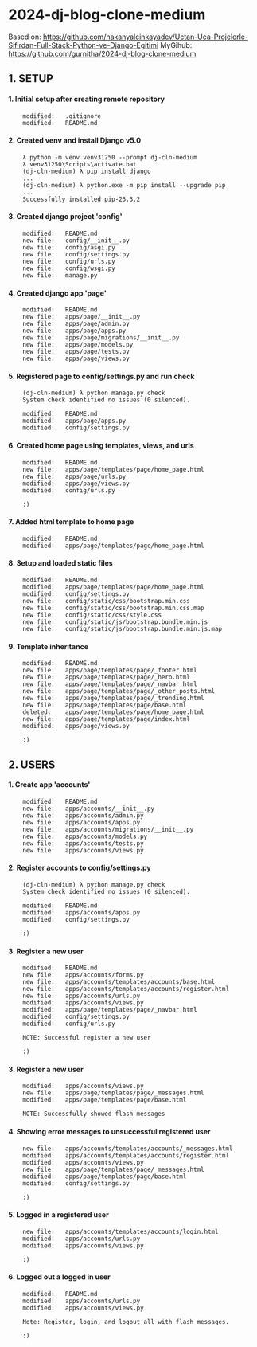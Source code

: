 # 2024-dj-blog-clone-medium
Based on: https://github.com/hakanyalcinkayadev/Uctan-Uca-Projelerle-Sifirdan-Full-Stack-Python-ve-Django-Egitimi
MyGihub: https://github.com/gurnitha/2024-dj-blog-clone-medium


## 1. SETUP


#### 1. Initial setup after creating remote repository

        modified:   .gitignore
        modified:   README.md


#### 2. Created venv and install Django v5.0

        λ python -m venv venv31250 --prompt dj-cln-medium
        λ venv31250\Scripts\activate.bat
        (dj-cln-medium) λ pip install django
        ...
        (dj-cln-medium) λ python.exe -m pip install --upgrade pip
        ...
        Successfully installed pip-23.3.2


#### 3. Created django project 'config'

        modified:   README.md
        new file:   config/__init__.py
        new file:   config/asgi.py
        new file:   config/settings.py
        new file:   config/urls.py
        new file:   config/wsgi.py
        new file:   manage.py


#### 4. Created django app 'page'

        modified:   README.md
        new file:   apps/page/__init__.py
        new file:   apps/page/admin.py
        new file:   apps/page/apps.py
        new file:   apps/page/migrations/__init__.py
        new file:   apps/page/models.py
        new file:   apps/page/tests.py
        new file:   apps/page/views.py


#### 5. Registered page to config/settings.py and run check

        (dj-cln-medium) λ python manage.py check
        System check identified no issues (0 silenced).

        modified:   README.md
        modified:   apps/page/apps.py
        modified:   config/settings.py


#### 6. Created home page using templates, views, and urls

        modified:   README.md
        new file:   apps/page/templates/page/home_page.html
        new file:   apps/page/urls.py
        modified:   apps/page/views.py
        modified:   config/urls.py

        :)


#### 7. Added html template to home page

        modified:   README.md
        modified:   apps/page/templates/page/home_page.html


#### 8. Setup and loaded static files

        modified:   README.md
        modified:   apps/page/templates/page/home_page.html
        modified:   config/settings.py
        new file:   config/static/css/bootstrap.min.css
        new file:   config/static/css/bootstrap.min.css.map
        new file:   config/static/css/style.css
        new file:   config/static/js/bootstrap.bundle.min.js
        new file:   config/static/js/bootstrap.bundle.min.js.map


#### 9. Template inheritance

        modified:   README.md
        new file:   apps/page/templates/page/_footer.html
        new file:   apps/page/templates/page/_hero.html
        new file:   apps/page/templates/page/_navbar.html
        new file:   apps/page/templates/page/_other_posts.html
        new file:   apps/page/templates/page/_trending.html
        new file:   apps/page/templates/page/base.html
        deleted:    apps/page/templates/page/home_page.html
        new file:   apps/page/templates/page/index.html
        modified:   apps/page/views.py

        :)


## 2. USERS


#### 1. Create app 'accounts'

        modified:   README.md
        new file:   apps/accounts/__init__.py
        new file:   apps/accounts/admin.py
        new file:   apps/accounts/apps.py
        new file:   apps/accounts/migrations/__init__.py
        new file:   apps/accounts/models.py
        new file:   apps/accounts/tests.py
        new file:   apps/accounts/views.py


#### 2. Register accounts to config/settings.py

        (dj-cln-medium) λ python manage.py check
        System check identified no issues (0 silenced).

        modified:   README.md
        modified:   apps/accounts/apps.py
        modified:   config/settings.py

        :)


#### 3. Register a new user

        modified:   README.md
        new file:   apps/accounts/forms.py
        new file:   apps/accounts/templates/accounts/base.html
        new file:   apps/accounts/templates/accounts/register.html
        new file:   apps/accounts/urls.py
        modified:   apps/accounts/views.py
        modified:   apps/page/templates/page/_navbar.html
        modified:   config/settings.py
        modified:   config/urls.py

        NOTE: Successful register a new user

        :)


#### 3. Register a new user

        modified:   apps/accounts/views.py
        new file:   apps/page/templates/page/_messages.html
        modified:   apps/page/templates/page/base.html

        NOTE: Successfully showed flash messages


#### 4. Showing error messages to unsuccessful registered user

        new file:   apps/accounts/templates/accounts/_messages.html
        modified:   apps/accounts/templates/accounts/register.html
        modified:   apps/accounts/views.py
        new file:   apps/page/templates/page/_messages.html
        modified:   apps/page/templates/page/base.html
        modified:   config/settings.py

        :)


#### 5. Logged in a registered user

        new file:   apps/accounts/templates/accounts/login.html
        modified:   apps/accounts/urls.py
        modified:   apps/accounts/views.py

        :)


#### 6. Logged out a logged in user

        modified:   README.md
        modified:   apps/accounts/urls.py
        modified:   apps/accounts/views.py

        Note: Register, login, and logout all with flash messages.

        :)
      






















